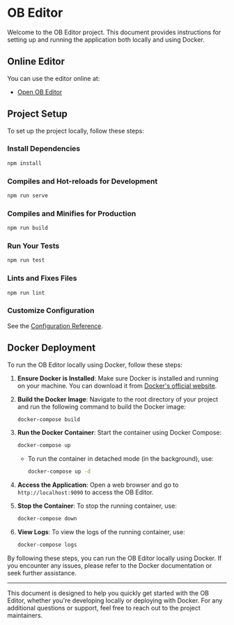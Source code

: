 # OB Editor

Welcome to the OB Editor project. This document provides instructions for setting up and running the application both locally and using Docker.

## Online Editor

You can use the editor online at:
- [Open OB Editor](https://openobeditor.oballiance.org)

## Project Setup

To set up the project locally, follow these steps:

### Install Dependencies

```bash
npm install
```

### Compiles and Hot-reloads for Development

```bash
npm run serve
```

### Compiles and Minifies for Production

```bash
npm run build
```

### Run Your Tests

```bash
npm run test
```

### Lints and Fixes Files

```bash
npm run lint
```

### Customize Configuration

See the [Configuration Reference](https://cli.vuejs.org/config/).

## Docker Deployment

To run the OB Editor locally using Docker, follow these steps:

1. **Ensure Docker is Installed**: Make sure Docker is installed and running on your machine. You can download it from [Docker's official website](https://www.docker.com/products/docker-desktop).

2. **Build the Docker Image**: Navigate to the root directory of your project and run the following command to build the Docker image:

   ```bash
   docker-compose build
   ```

3. **Run the Docker Container**: Start the container using Docker Compose:

   ```bash
   docker-compose up
   ```

   - To run the container in detached mode (in the background), use:

     ```bash
     docker-compose up -d
     ```

4. **Access the Application**: Open a web browser and go to `http://localhost:9090` to access the OB Editor.

5. **Stop the Container**: To stop the running container, use:

   ```bash
   docker-compose down
   ```

6. **View Logs**: To view the logs of the running container, use:

   ```bash
   docker-compose logs
   ```

By following these steps, you can run the OB Editor locally using Docker. If you encounter any issues, please refer to the Docker documentation or seek further assistance.

---

This document is designed to help you quickly get started with the OB Editor, whether you're developing locally or deploying with Docker. For any additional questions or support, feel free to reach out to the project maintainers.